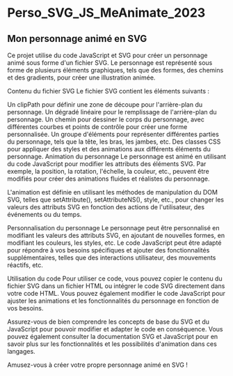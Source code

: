 # Perso_SVG_JS_MeAnimate_2023

## Mon personnage animé en SVG
Ce projet utilise du code JavaScript et SVG pour créer un personnage animé sous forme d'un fichier SVG. Le personnage est représenté sous forme de plusieurs éléments graphiques, tels que des formes, des chemins et des gradients, pour créer une illustration animée.

Contenu du fichier SVG
Le fichier SVG contient les éléments suivants :

Un clipPath pour définir une zone de découpe pour l'arrière-plan du personnage.
Un dégradé linéaire pour le remplissage de l'arrière-plan du personnage.
Un chemin pour dessiner le corps du personnage, avec différentes courbes et points de contrôle pour créer une forme personnalisée.
Un groupe d'éléments pour représenter différentes parties du personnage, tels que la tête, les bras, les jambes, etc.
Des classes CSS pour appliquer des styles et des animations aux différents éléments du personnage.
Animation du personnage
Le personnage est animé en utilisant du code JavaScript pour modifier les attributs des éléments SVG. Par exemple, la position, la rotation, l'échelle, la couleur, etc., peuvent être modifiés pour créer des animations fluides et réalistes du personnage.

L'animation est définie en utilisant les méthodes de manipulation du DOM SVG, telles que setAttribute(), setAttributeNS(), style, etc., pour changer les valeurs des attributs SVG en fonction des actions de l'utilisateur, des événements ou du temps.

Personnalisation du personnage
Le personnage peut être personnalisé en modifiant les valeurs des attributs SVG, en ajoutant de nouvelles formes, en modifiant les couleurs, les styles, etc. Le code JavaScript peut être adapté pour répondre à vos besoins spécifiques et ajouter des fonctionnalités supplémentaires, telles que des interactions utilisateur, des mouvements réactifs, etc.

Utilisation du code
Pour utiliser ce code, vous pouvez copier le contenu du fichier SVG dans un fichier HTML ou intégrer le code SVG directement dans votre code HTML. Vous pouvez également modifier le code JavaScript pour ajuster les animations et les fonctionnalités du personnage en fonction de vos besoins.

Assurez-vous de bien comprendre les concepts de base du SVG et du JavaScript pour pouvoir modifier et adapter le code en conséquence. Vous pouvez également consulter la documentation SVG et JavaScript pour en savoir plus sur les fonctionnalités et les possibilités d'animation dans ces langages.

Amusez-vous à créer votre propre personnage animé en SVG !
